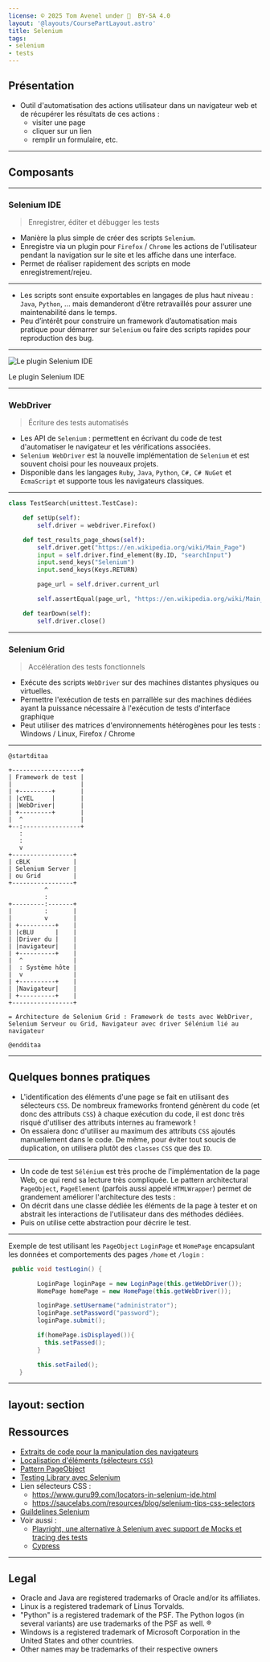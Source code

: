 ```yaml
---
license: © 2025 Tom Avenel under 󰵫  BY-SA 4.0
layout: '@layouts/CoursePartLayout.astro'
title: Selenium
tags:
- selenium
- tests
---
```


## Présentation

- Outil d'automatisation des actions utilisateur dans un navigateur web et de récupérer les résultats de ces actions :
  + visiter une page
  + cliquer sur un lien
  + remplir un formulaire, etc.

---

## Composants

---

### Selenium IDE

> Enregistrer, éditer et débugger les tests

- Manière la plus simple de créer des scripts `Selenium`.
- Enregistre via un plugin pour `Firefox` / `Chrome` les actions de l'utilisateur pendant la navigation sur le site et les affiche dans une interface.
- Permet de réaliser rapidement des scripts en mode enregistrement/rejeu.

---

- Les scripts sont ensuite exportables en langages de plus haut niveau : `Java`, `Python`, ... mais demanderont d’être retravaillés pour assurer une maintenabilité dans le temps.
- Peu d’intérêt pour construire un framework d’automatisation mais pratique pour démarrer sur `Selenium` ou faire des scripts rapides pour reproduction des bug.

---

![Le plugin Selenium IDE](@assets/tests/selenium-ide-screenshot.png)

<div class="caption">Le plugin Selenium IDE</div>

---

### WebDriver

> Écriture des tests automatisés

- Les API de `Selenium` : permettent en écrivant du code de test d'automatiser le navigateur et les vérifications associées.
- `Selenium WebDriver` est la nouvelle implémentation de `Selenium` et est souvent choisi pour les nouveaux projets.
- Disponible dans les langages `Ruby`, `Java`, `Python`, `C#,` `C# NuGet` et `EcmaScript` et supporte tous les navigateurs classiques.

---

```python
class TestSearch(unittest.TestCase):

    def setUp(self):
        self.driver = webdriver.Firefox()

    def test_results_page_shows(self):
        self.driver.get("https://en.wikipedia.org/wiki/Main_Page")
        input = self.driver.find_element(By.ID, "searchInput")
        input.send_keys("Selenium")
        input.send_keys(Keys.RETURN)

        page_url = self.driver.current_url

        self.assertEqual(page_url, "https://en.wikipedia.org/wiki/Main_Page")

    def tearDown(self):
        self.driver.close()
```

---

### Selenium Grid

> Accélération des tests fonctionnels

- Exécute des scripts `WebDriver` sur des machines distantes physiques ou virtuelles.
- Permettre l'exécution de tests en parrallèle sur des machines dédiées ayant la puissance nécessaire à l'exécution de tests d'interface graphique
- Peut utiliser des matrices d'environnements hétérogènes pour les tests : Windows / Linux, Firefox / Chrome

---

```plantuml
@startditaa

+-------------------+
| Framework de test |
|                   |
| +---------+       |
| |cYEL     |       |
| |WebDriver|       |
| +---------+       |
|  ^                |
+--:----------------+
   :
   :
   v 
+-----------------+
| cBLK            |
| Selenium Server |
| ou Grid         |
+-----------------+
          ^
          :
+---------:-------+
|         :       |
|         v       |
| +----------+    |
| |cBLU      |    |
| |Driver du |    |
| |navigateur|    |
| +----------+    |
|  ^              |
|  : Système hôte |
|  v              |
| +----------+    |
| |Navigateur|    |
| +----------+    |
+-----------------+

= Architecture de Selenium Grid : Framework de tests avec WebDriver, Selenium Serveur ou Grid, Navigateur avec driver Sélénium lié au navigateur

@endditaa
```

---

## Quelques bonnes pratiques

- L'identification des éléments d'une page se fait en utilisant des sélecteurs `CSS`. De nombreux frameworks frontend génèrent du code (et donc des attributs `CSS`) à chaque exécution du code, il est donc très risqué d'utiliser des attributs internes au framework !
- On essaiera donc d'utiliser au maximum des attributs `CSS` ajoutés manuellement dans le code. De même, pour éviter tout soucis de duplication, on utilisera plutôt des `classes` `CSS` que des `ID`.

---

- Un code de test `Sélénium` est très proche de l'implémentation de la page Web, ce qui rend sa lecture très compliquée. Le pattern architectural `PageObject`, `PageElement` (parfois aussi appelé `HTMLWrapper`) permet de grandement améliorer l'architecture des tests :
- On décrit dans une classe dédiée les éléments de la page à tester et on abstrait les interactions de l'utilisateur dans des méthodes dédiées.
- Puis on utilise cette abstraction pour décrire le test.

---

Exemple de test utilisant les `PageObject` `LoginPage` et `HomePage` encapsulant les données et comportements des pages `/home` et `/login` :

```java
 public void testLogin() {

        LoginPage loginPage = new LoginPage(this.getWebDriver());
        HomePage homePage = new HomePage(this.getWebDriver());

        loginPage.setUsername("administrator");
        loginPage.setPassword("password");
        loginPage.submit();

        if(homePage.isDisplayed()){
          this.setPassed();
        }

        this.setFailed();
   }
```

---
layout: section
---

## Ressources

- [Extraits de code pour la manipulation des navigateurs](https://www.selenium.dev/documentation/en/webdriver/browser_manipulation/)
- [Localisation d'éléments (sélecteurs `CSS`)](https://www.selenium.dev/documentation/en/webdriver/locating_elements/)
- [Pattern PageObject](https://www.ingenieurtest.fr/2019/11/selenium-le-design-pattern-page-object.html)
- [Testing Library avec Selenium](https://github.com/anze3db/selenium-testing-library)
- Lien sélecteurs CSS :
  - <https://www.guru99.com/locators-in-selenium-ide.html>
  - <https://saucelabs.com/resources/blog/selenium-tips-css-selectors>
- [Guildelines Selenium](https://www.selenium.dev/documentation/test_practices/)
- Voir aussi :
  - [Playright, une alternative à Selenium avec support de Mocks et tracing des tests](https://playwright.dev/)
  - [Cypress](https://www.cypress.io/)

---

## Legal

- Oracle and Java are registered trademarks of Oracle and/or its affiliates.
- Linux is a registered trademark of Linus Torvalds.
- "Python" is a registered trademark of the PSF. The Python logos (in several variants) are use trademarks of the PSF as well. ®
- Windows is a registered trademark of Microsoft Corporation in the United States and other countries.
- Other names may be trademarks of their respective owners

